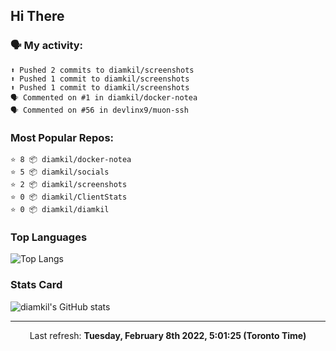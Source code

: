 ## Hi There

### 🗣 My activity:

```
⬆️ Pushed 2 commits to diamkil/screenshots
⬆️ Pushed 1 commit to diamkil/screenshots
⬆️ Pushed 1 commit to diamkil/screenshots
🗣 Commented on #1 in diamkil/docker-notea
🗣 Commented on #56 in devlinx9/muon-ssh
```

### Most Popular Repos:

```
⭐️ 8 📦 diamkil/docker-notea
⭐️ 5 📦 diamkil/socials
⭐️ 2 📦 diamkil/screenshots
⭐️ 0 📦 diamkil/ClientStats
⭐️ 0 📦 diamkil/diamkil
```

### Top Languages

![Top Langs](https://github-readme-stats.vercel.app/api/top-langs/?username=diamkil&layout=compact&langs_count=10)

### Stats Card

![diamkil's GitHub stats](https://github-readme-stats.vercel.app/api?username=diamkil&count_private=true&show_icons=true)

---

<p align="center">
  Last refresh: 
  <b>Tuesday, February 8th 2022, 5:01:25 (Toronto Time)</b>
</p>
